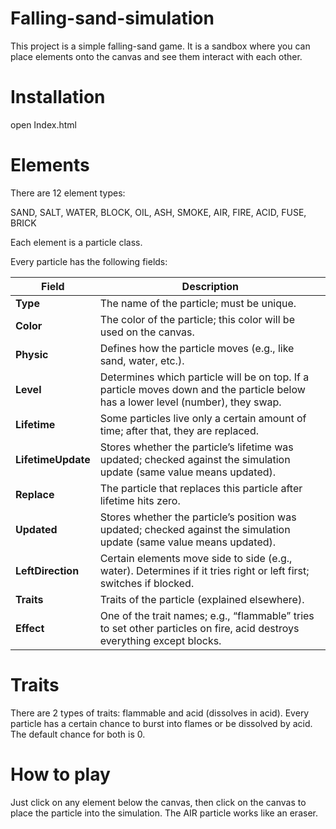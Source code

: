 # Falling-sand-simulation
This project is a simple falling-sand game. It is a sandbox where
you can place elements onto the canvas and see them interact with each other.

# Installation
open Index.html

# Elements
There are 12 element types:

SAND, SALT, WATER, BLOCK, OIL, ASH, SMOKE, AIR,
FIRE, ACID, FUSE, BRICK

Each element is a particle class.

Every particle has the following fields:

| **Field**          | **Description**                                                                                                                  |
| ------------------ | -------------------------------------------------------------------------------------------------------------------------------- |
| **Type**           | The name of the particle; must be unique.                                                                                        |
| **Color**          | The color of the particle; this color will be used on the canvas.                                                                |
| **Physic**         | Defines how the particle moves (e.g., like sand, water, etc.).                                                                   |
| **Level**          | Determines which particle will be on top. If a particle moves down and the particle below has a lower level (number), they swap. |
| **Lifetime**       | Some particles live only a certain amount of time; after that, they are replaced.                                                |
| **LifetimeUpdate** | Stores whether the particle’s lifetime was updated; checked against the simulation update (same value means updated).            |
| **Replace**        | The particle that replaces this particle after lifetime hits zero.                                                               |
| **Updated**        | Stores whether the particle’s position was updated; checked against the simulation update (same value means updated).            |
| **LeftDirection**  | Certain elements move side to side (e.g., water). Determines if it tries right or left first; switches if blocked.               |
| **Traits**         | Traits of the particle (explained elsewhere).                                                                                    |
| **Effect**         | One of the trait names; e.g., “flammable” tries to set other particles on fire, acid destroys everything except blocks.          |

# Traits
There are 2 types of traits: flammable and acid (dissolves in acid).
Every particle has a certain chance to burst into flames or be dissolved by acid. The default chance for both is 0.

# How to play
Just click on any element below the canvas, then click on the canvas to place the particle into the simulation. The AIR particle works like an eraser.
